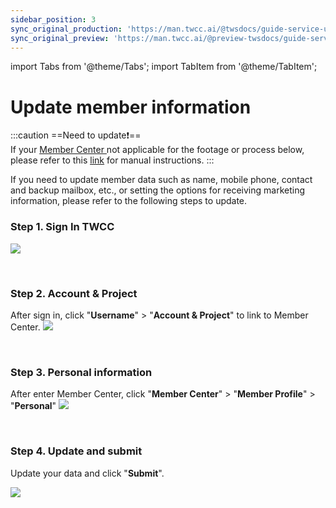 ```yaml
---
sidebar_position: 3
sync_original_production: 'https://man.twcc.ai/@twsdocs/guide-service-update-your-info-en' 
sync_original_preview: 'https://man.twcc.ai/@preview-twsdocs/guide-service-update-your-info-en' 
---
```


import Tabs from '@theme/Tabs';
import TabItem from '@theme/TabItem';


# Update member information

:::caution
==Need to update:exclamation:==<br/>
If your [<ins>Member Center <i class="fa fa-question-circle fa-question-circle-for-service" aria-hidden="true"></i></ins>](https://man.twcc.ai/@twsdocs/howto-service-access-service-zh) not applicable for the footage or process below, please refer to this <i class="fa fa-sign-out" aria-hidden="true"></i> [<ins>link</ins>](https://man.twcc.ai/@twsdocs/doc-mber-pjct-blng-main-zh/https%3A%2F%2Fman.twcc.ai%2F%40twsdocs%2Fguide-service-signup-zh) for manual instructions.
:::

If you need to update member data such as name, mobile phone, contact and backup mailbox, etc., or setting the options for receiving marketing information, please refer to the following steps to update.

### Step 1. Sign In TWCC
![](https://cos.twcc.ai/SYS-MANUAL/uploads/upload_c50d73165833858c26df65776ce65774.png)

<br/>

### Step 2. Account & Project

After sign in, click "**Username**" > "**Account & Project**" to  link to Member Center.
![](https://cos.twcc.ai/SYS-MANUAL/uploads/upload_02a1a2c2763cec4dfd61bfa79a171294.png)

<br/>

###  Step 3. Personal information

After enter Member Center, click "**Member Center**" > "**Member Profile**" > "**Personal**"
![](https://cos.twcc.ai/SYS-MANUAL/uploads/upload_20f85ec2e50a62a5cbf4c428eb7da6eb.png)

<br/>

###  Step 4. Update and submit 

Update your data and click "**Submit**".

![](https://cos.twcc.ai/SYS-MANUAL/uploads/upload_db98ec174de3f26e42cb8258d83fd370.png)